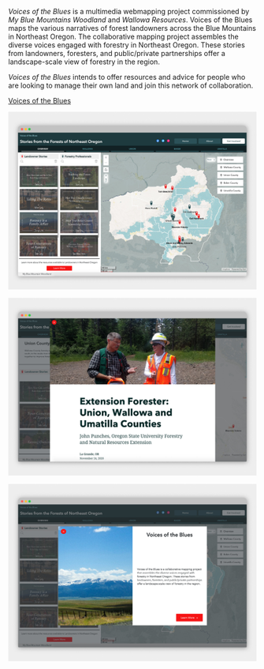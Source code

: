 *Voices of the Blues* is a multimedia webmapping project commissioned by *My Blue Mountains Woodland* and *Wallowa Resources*. Voices of the Blues maps the various narratives of forest landowners across the Blue Mountains in Northeast Oregon. The collaborative mapping project assembles the diverse voices engaged with forestry in Northeast Oregon. These stories from landowners, foresters, and public/private partnerships offer a landscape-scale view of forestry in the region.

*Voices of the Blues* intends to offer resources and advice for people who are looking to manage their own land and join this network of collaboration.

 <a href="https://experience.arcgis.com/experience/eb26ef8dbfd24823b0da88f5350c596a/" target="_blank">Voices of the Blues</a>

![VOTB_full-map_lighter-background](/Design/design-portfolio/VOTB/VOTB_full-map_lighter-background.jpg)

![VOTB_story-map_lighter-background.jpg](/Design/design-portfolio/VOTB/VOTB_story-map_lighter-background.jpg.jpg)

![VOTB_splash-screen_lighter-background.jpg](/Design/design-portfolio/VOTB/VOTB_splash-screen_lighter-background.jpg.jpg)

